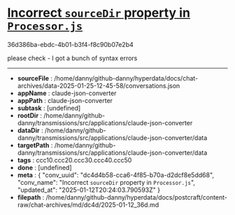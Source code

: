 # [Incorrect `sourceDir` property in `Processor.js`](https://claude.ai/chat/dc4d4b58-cca6-4f85-b70a-d2dcf8e5dd68)

36d386ba-ebdc-4b01-b3f4-f8c90b07e2b4

please check - I got a bunch of syntax errors

---

* **sourceFile** : /home/danny/github-danny/hyperdata/docs/chat-archives/data-2025-01-25-12-45-58/conversations.json
* **appName** : claude-json-converter
* **appPath** : claude-json-converter
* **subtask** : [undefined]
* **rootDir** : /home/danny/github-danny/transmissions/src/applications/claude-json-converter
* **dataDir** : /home/danny/github-danny/transmissions/src/applications/claude-json-converter/data
* **targetPath** : /home/danny/github-danny/transmissions/src/applications/claude-json-converter/data
* **tags** : ccc10.ccc20.ccc30.ccc40.ccc50
* **done** : [undefined]
* **meta** : {
  "conv_uuid": "dc4d4b58-cca6-4f85-b70a-d2dcf8e5dd68",
  "conv_name": "Incorrect `sourceDir` property in `Processor.js`",
  "updated_at": "2025-01-12T20:24:03.790593Z"
}
* **filepath** : /home/danny/github-danny/hyperdata/docs/postcraft/content-raw/chat-archives/md/dc4d/2025-01-12_36d.md